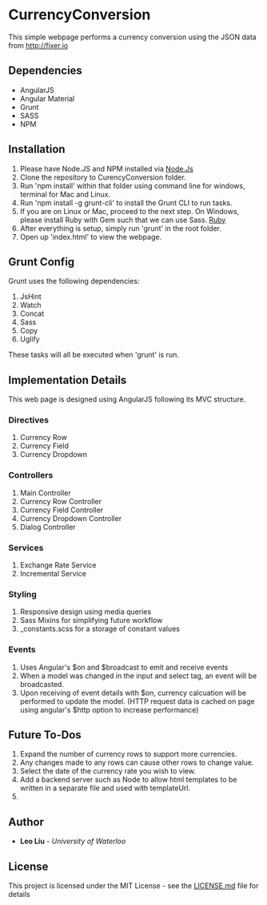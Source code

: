 # CurrencyConversion

This simple webpage performs a currency conversion using the JSON data from http://fixer.io

## Dependencies

* AngularJS
* Angular Material
* Grunt
* SASS
* NPM

## Installation

1. Please have Node.JS and NPM installed via [Node.Js](https://nodejs.org/en/download/)
2. Clone the repository to CurencyConversion folder.
3. Run 'npm install' within that folder using command line for windows, terminal for Mac and Linux.
4. Run 'npm install -g grunt-cli' to install the Grunt CLI to run tasks.
5. If you are on Linux or Mac, proceed to the next step. On Windows, please install Ruby with Gem such that we can use Sass. [Ruby](http://rubyinstaller.org/downloads/)
6. After everything is setup, simply run 'grunt' in the root folder.
7. Open up 'index.html' to view the webpage.

## Grunt Config

Grunt uses the following dependencies:
1. JsHint
2. Watch
3. Concat
4. Sass
5. Copy
6. Uglify

These tasks will all be executed when 'grunt' is run.

## Implementation Details

This web page is designed using AngularJS following its MVC structure.

### Directives

1. Currency Row
2. Currency Field
3. Currency Dropdown

### Controllers

1. Main Controller
2. Currency Row Controller
3. Currency Field Controller
4. Currency Dropdown Controller
5. Dialog Controller

### Services

1. Exchange Rate Service
2. Incremental Service

### Styling

1. Responsive design using media queries
2. Sass Mixins for simplifying future workflow
3. _constants.scss for a storage of constant values

### Events

1. Uses Angular's $on and $broadcast to emit and receive events
2. When a model was changed in the input and select tag, an event will be broadcasted.
3. Upon receiving of event details with $on, currency calcuation will be performed to update the model.
(HTTP request data is cached on page using angular's $http option to increase performance)

## Future To-Dos
1. Expand the number of currency rows to support more currencies.
2. Any changes made to any rows can cause other rows to change value.
3. Select the date of the currency rate you wish to view.
4. Add a backend server such as Node to allow html templates to be written in a separate file and used with templateUrl.
5. 

## Author

* **Leo Liu** - *University of Waterloo*

## License
This project is licensed under the MIT License - see the [LICENSE.md](LICENSE.md) file for details